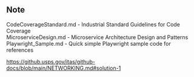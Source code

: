 ## Note
CodeCoverageStandard.md - Industrial Standard Guidelines for Code Coverage<br>
MicroserviceDesign.md - Microservice Architecture Design and Patterns<br>
Playwright_Sample.md - Quick simple Playwright sample code for references<br>


https://github.usps.gov/itas/github-docs/blob/main/NETWORKING.md#solution-1

